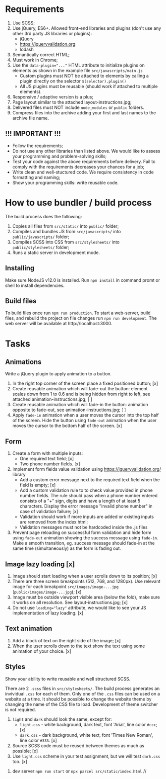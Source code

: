 # Requirements

1. Use SCSS;
2. Use jQuery, ES6+. Allowed front-end libraries and plugins (don't use any other 3rd party JS libraries or plugins):
    - jQuery
    - https://jqueryvalidation.org
    - lodash
3. Semantically correct HTML;
4. Must work in Chrome;
5. Use the `data-plugin="..."` HTML attribute to initialize plugins on elements as shown in the example file `src/javascripts/main.js`
    - Custom plugins must NOT be attached to elements by calling a plugin directly on the selector `$(selector).plugin()`
    - All JS plugins must be reusable (should work if attached to multiple elements).
6. Responsive / adaptive version is a plus;
7. Page layout similar to the attached layout-instructions.jpg;
8. Delivered files must NOT include `node_modules` or `public` folders.
9. Compress files into the archive adding your first and last names to the archive file name.

## !!! IMPORTANT !!!

-   Follow the requirements;
-   Do not use any other libraries than listed above. We would like to assess your programming and problem-solving skills;
-   Test your code against the above requirements before delivery. Fail to comply with the requirements decreases your chances for a job;
-   Write clean and well-stuctured code. We require consistency in code formatting and naming;
-   Show your programming skills: write reusable code.

# How to use bundler / build process

The build process does the following:

1. Copies all files from `src/static/` into `public/` folder;
2. Compiles and bundles JS from `src/javascripts/` into `public/javascripts/` folder;
3. Compiles SCSS into CSS from `src/stylesheets/` into `public/stylesheets/` folder;
4. Runs a static server in development mode.

## Installing

Make sure NodeJS v12.0 is installed.
Run `npm install` in command promt or shell to install dependencies.

## Build files

To build files once run `npm run production`.
To start a web-server, build files, and rebuild the project on file changes run `npm run development`. The web server will be available at http://localhost:3000.

# Tasks

## Animations

Write a jQuery plugin to apply animation to a button.

1. In the right top corner of the screen place a fixed positioned button; [x]
2. Create reusable animation which will fade-out the button: element scales down from 1 to 0.6 and is being hidden from right to left, see attached animation-instructions.jpg; [ ]
3. Create reusable animation which will fade-in the button: animation opposite to fade-out, see animation-instructions.jpg; [ ]
4. Apply `fade-in` animation when a user moves the cursor into the top half of the screen. Hide the button using `fade-out` animation when the user moves the cursor to the bottom half of the screen. [x]

## Form

1. Create a form with multiple inputs:
    - One required text field; [x]
    - Two phone number fields. [x]
2. Implement form fields value validation using https://jqueryvalidation.org/ library
    - Add a custom error message next to the required text field when the field is empty; [x]
    - Add a custom validation rule to to check value provided in phone number fields. The rule should pass when a phone number entered consists of a "+" sign, digits and have a length of at least 5 characters. Display the error message "Invalid phone number" in case of validation failure; [x]
    - Validation should work if more inputs are added or existing inputs are removed from the index.html;
    - Validation messages must not be hardcoded inside the .js files
3. Prevent page reloading on successful form validation and hide form using `fade-out` animation showing the success message using `fade-in`.
   Make a smooth transition, eg. success message should fade-in at the same time (simultaneously) as the form is fading out.

## Image lazy loading [x]

1. Image should start loading when a user scrolls down to its position; [x]
2. There are three screen breakpoints (512, 768, and 1280px). Use relevant image for each breakpoint `src/images/image-...jpg` (`public/images/image-...jpg`); [x]
3. Image must be outside viewport visible area (below the fold), make sure it works on all resolution. See layout-instructions.jpg; [x]
4. Do not use `loading="lazy"` attribute, we would like to see your JS implementation of lazy loading. [x]

## Text animation

1. Add a block of text on the right side of the image; [x]
2. When the user scrolls down to the text show the text using some animation of your choice. [x]

## Styles

Show your ability to write reusable and well structured SCSS.

There are 2 `.scss` files in `src/stylesheets/`. The build process generates an invividual `.css` for each of them.
Only one of the `.css` files can be used on a website at a time. It should be possible to change the website theme by changing the name of the CSS file to load. Development of theme switcher is not required.

1. `light` and `dark` should look the same, except for:
    - `light.css` - white background, dark text, font 'Arial', line color `#ccc`; [x]
    - `dark.css` - dark background, white text, font 'Times New Roman', line color `#333`. [x]
2. Source SCSS code must be reused between themes as much as possible; [x]
3. Use `light.css` scheme in your test assignment, but we will test `dark.css` too. [x]

<!-- dev server -->

1. dev server `npm run start` or `npx parcel src/static/index.html`
   //
